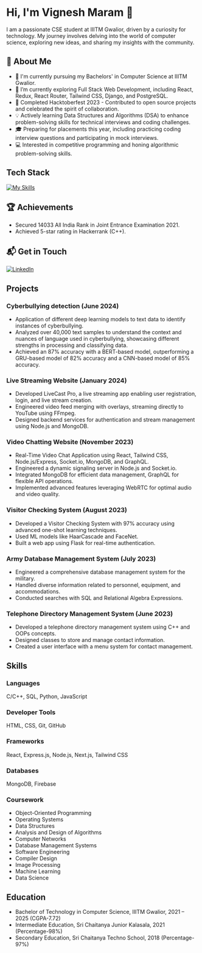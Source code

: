 # Hi, I'm Vignesh Maram 👋

I am a passionate CSE student at IIITM Gwalior, driven by a curiosity for technology. My journey involves delving into the world of computer science, exploring new ideas, and sharing my insights with the community.

## 🚀 About Me

- 🔭 I'm currently pursuing my Bachelors' in Computer Science at IIITM Gwalior.
- 🌱 I’m currently exploring Full Stack Web Development, including React, Redux, React Router, Tailwind CSS, Django, and PostgreSQL.
- 🌟 Completed Hacktoberfest 2023 - Contributed to open source projects and celebrated the spirit of collaboration.
- 💡 Actively learning Data Structures and Algorithms (DSA) to enhance problem-solving skills for technical interviews and coding challenges.
- 🎓 Preparing for placements this year, including practicing coding interview questions and participating in mock interviews.
- 💻 Interested in competitive programming and honing algorithmic problem-solving skills.



## Tech Stack
[![My Skills](https://skillicons.dev/icons?i=js,html,css,anaconda,bash,bootstrap,cpp,django,eclipse,firebase,flask,git,github,gmail,graphql,latex,linkedin,matlab,mongodb,mysql,nextjs,nodejs,notion,opencv,postman,py,react,sklearn,tailwind,tensorflow,twitter,ubuntu,visualstudio,vscode,windows)](https://skillicons.dev)

## 🏆 Achievements

- Secured 14033 All India Rank in Joint Entrance Examination 2021.
- Achieved 5-star rating in Hackerrank (C++).

## 📬 Get in Touch

[![LinkedIn](https://img.shields.io/badge/LinkedIn-0077B5?style=for-the-badge&logo=linkedin&logoColor=white)](https://www.linkedin.com/in/vignesh-maram-b1209b147/)

  

## Projects
### Cyberbullying detection (June 2024)

- Application of different deep learning models to text data to identify instances of cyberbullying.
- Analyzed over 40,000 text samples to understand the context and nuances of language used in cyberbullying,
showcasing different strengths in processing and classifying data.
- Achieved an 87% accuracy with a BERT-based model, outperforming a GRU-based model of 82% accuracy and a
CNN-based model of 85% accuracy.

### Live Streaming Website (January 2024)

- Developed LiveCast Pro, a live streaming app enabling user registration, login, and live stream creation.
- Engineered video feed merging with overlays, streaming directly to YouTube using FFmpeg.
- Designed backend services for authentication and stream management using Node.js and MongoDB.

### Video Chatting Website (November 2023)

- Real-Time Video Chat Application using React, Tailwind CSS, Node.js/Express, Socket.io, MongoDB, and GraphQL.
- Engineered a dynamic signaling server in Node.js and Socket.io.
- Integrated MongoDB for efficient data management, GraphQL for flexible API operations.
- Implemented advanced features leveraging WebRTC for optimal audio and video quality.

### Visitor Checking System (August 2023)

- Developed a Visitor Checking System with 97% accuracy using advanced one-shot learning techniques.
- Used ML models like HaarCascade and FaceNet.
- Built a web app using Flask for real-time authentication.

### Army Database Management System (July 2023)

- Engineered a comprehensive database management system for the military.
- Handled diverse information related to personnel, equipment, and accommodations.
- Conducted searches with SQL and Relational Algebra Expressions.

### Telephone Directory Management System (June 2023)

- Developed a telephone directory management system using C++ and OOPs concepts.
- Designed classes to store and manage contact information.
- Created a user interface with a menu system for contact management.

## Skills

### Languages

C/C++, SQL, Python, JavaScript

### Developer Tools

HTML, CSS, Git, GitHub

### Frameworks

React, Express.js, Node.js, Next.js, Tailwind CSS

### Databases

MongoDB, Firebase

### Coursework

- Object-Oriented Programming
- Operating Systems
- Data Structures
- Analysis and Design of Algorithms
- Computer Networks
- Database Management Systems
- Software Engineering
- Compiler Design
- Image Processing
- Machine Learning
- Data Science

## Education

- Bachelor of Technology in Computer Science, IIITM Gwalior, 2021 – 2025 (CGPA-7.72)
- Intermediate Education, Sri Chaitanya Junior Kalasala, 2021 (Percentage-98%)
- Secondary Education, Sri Chaitanya Techno School, 2018 (Percentage-97%)

